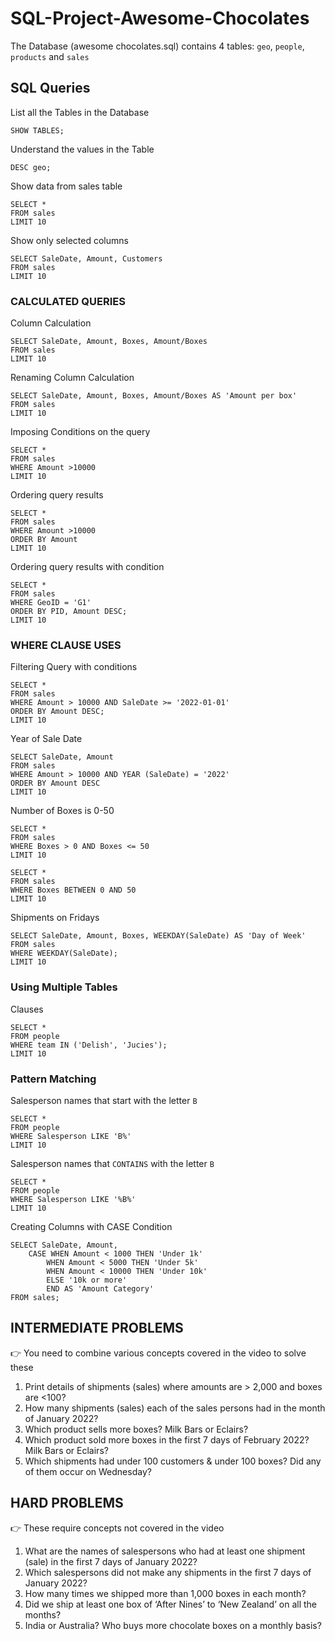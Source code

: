 # SQL-Project-Awesome-Chocolates

 The Database (awesome chocolates.sql) contains 4 tables: `geo`, `people`, `products` and `sales`

## SQL Queries

List all the Tables in the Database
```
SHOW TABLES;
```
Understand the values in the Table
```
DESC geo;
```
Show data from sales table
```
SELECT *
FROM sales
LIMIT 10
```
Show only selected columns
```
SELECT SaleDate, Amount, Customers 
FROM sales
LIMIT 10
```

### CALCULATED QUERIES
Column Calculation
```
SELECT SaleDate, Amount, Boxes, Amount/Boxes 
FROM sales
LIMIT 10
```
Renaming Column Calculation
```
SELECT SaleDate, Amount, Boxes, Amount/Boxes AS 'Amount per box'
FROM sales
LIMIT 10
```
Imposing Conditions on the query
```
SELECT *
FROM sales
WHERE Amount >10000
LIMIT 10
```
Ordering query results
```
SELECT *
FROM sales
WHERE Amount >10000
ORDER BY Amount
LIMIT 10
```
Ordering query results with condition
```
SELECT *
FROM sales
WHERE GeoID = 'G1'
ORDER BY PID, Amount DESC;
LIMIT 10
```

### WHERE CLAUSE USES
Filtering Query with conditions
```
SELECT *
FROM sales
WHERE Amount > 10000 AND SaleDate >= '2022-01-01'
ORDER BY Amount DESC;
LIMIT 10
```
Year of Sale Date
```
SELECT SaleDate, Amount 
FROM sales
WHERE Amount > 10000 AND YEAR (SaleDate) = '2022'
ORDER BY Amount DESC 
LIMIT 10
```
Number of Boxes is 0-50
```
SELECT *
FROM sales
WHERE Boxes > 0 AND Boxes <= 50
LIMIT 10
```

```
SELECT *
FROM sales
WHERE Boxes BETWEEN 0 AND 50
LIMIT 10
```

Shipments on Fridays
```
SELECT SaleDate, Amount, Boxes, WEEKDAY(SaleDate) AS 'Day of Week'  
FROM sales
WHERE WEEKDAY(SaleDate);
LIMIT 10
```

### Using Multiple Tables

Clauses
```
SELECT *
FROM people 
WHERE team IN ('Delish', 'Jucies');
LIMIT 10
```

### Pattern Matching
Salesperson names that start with the letter `B`
```
SELECT *
FROM people 
WHERE Salesperson LIKE 'B%'
LIMIT 10
```
Salesperson names that `CONTAINS` with the letter `B`
```
SELECT *
FROM people 
WHERE Salesperson LIKE '%B%'
LIMIT 10
```
Creating Columns with CASE Condition
```
SELECT SaleDate, Amount,
	CASE WHEN Amount < 1000 THEN 'Under 1k'
		WHEN Amount < 5000 THEN 'Under 5k'
		WHEN Amount < 10000 THEN 'Under 10k'
		ELSE '10k or more'
		END AS 'Amount Category'
FROM sales;
```



## INTERMEDIATE PROBLEMS 
👉 You need to combine various concepts covered in the video to solve these

1. Print details of shipments (sales) where amounts are > 2,000 and boxes are <100? 
2. How many shipments (sales) each of the sales persons had in the month of January 2022?
3. Which product sells more boxes? Milk Bars or Eclairs?
4. Which product sold more boxes in the first 7 days of February 2022? Milk Bars or Eclairs?
5. Which shipments had under 100 customers & under 100 boxes? Did any of them occur on Wednesday?

## HARD PROBLEMS 
👉 These require concepts not covered in the video

1. What are the names of salespersons who had at least one shipment (sale) in the first 7 days of January 2022?
2. Which salespersons did not make any shipments in the first 7 days of January 2022?
3. How many times we shipped more than 1,000 boxes in each month?
4. Did we ship at least one box of ‘After Nines’ to ‘New Zealand’ on all the months?
5. India or Australia? Who buys more chocolate boxes on a monthly basis?
